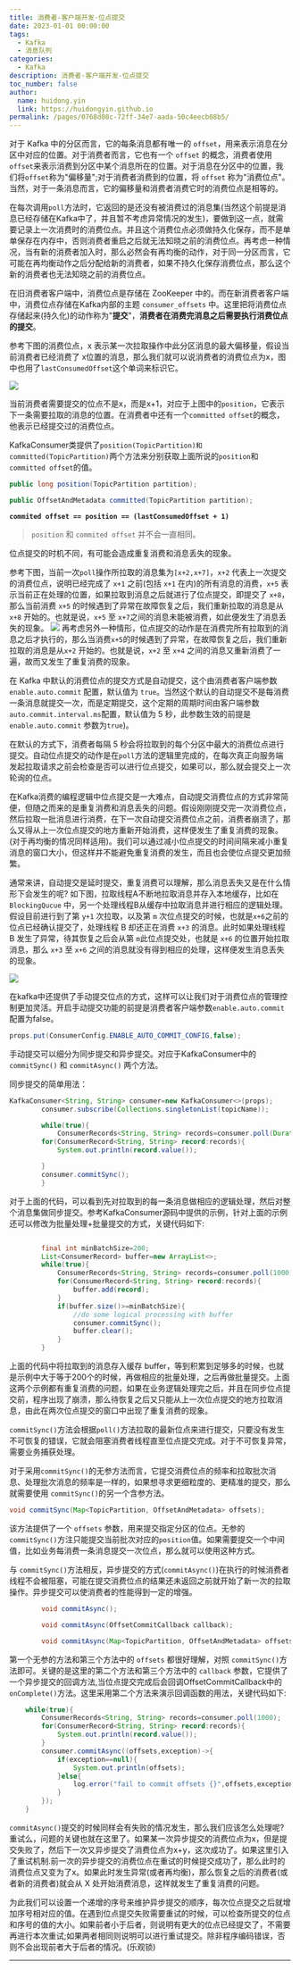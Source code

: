 ```yaml
---
title: 消费者-客户端开发-位点提交
date: 2023-01-01 00:00:00
tags:
  - Kafka
  - 消息队列
categories:
  - Kafka
description: 消费者-客户端开发-位点提交
toc_number: false
author:
  name: huidong.yin
  link: https://huidongyin.github.io
permalink: /pages/0768d08c-72ff-34e7-aada-50c4eecb08b5/
---
```


对于 Kafka 中的分区而言，它的每条消息都有唯一的 `offset`，用来表示消息在分区中对应的位置。对于消费者而言，它也有一个 `offset` 的概念，消费者使用 `offset`来表示消费到分区中某个消息所在的位置。对于消息在分区中的位置，我们将`offset`称为"偏移量";对于消费者消费到的位置，将 `offset` 称为"消费位点"。当然，对于一条消息而言，它的偏移量和消费者消费它时的消费位点是相等的。

在每次调用`poll`方法时，它返回的是还没有被消费过的消息集(当然这个前提是消息已经存储在Kafka中了，并且暂不考虑异常情况的发生)，要做到这一点，就需要记录上一次消费时的消费位点。并且这个消费位点必须做持久化保存，而不是单单保存在内存中，否则消费者重启之后就无法知晓之前的消费位点。再考虑一种情况，当有新的消费者加入时，那么必然会有再均衡的动作，对于同一分区而言，它可能在再均衡动作之后分配给新的消费者，如果不持久化保存消费位点，那么这个新的消费者也无法知晓之前的消费位点。

在旧消费者客户端中，消费位点是存储在 ZooKeeper 中的。而在新消费者客户端中，消费位点存储在Kafka内部的主题 `consumer_offsets` 中。这里把将消费位点存储起来(持久化)的动作称为"**提交**"，**消费者在消费完消息之后需要执行消费位点的提交**。

参考下图的消费位点，x 表示某一次拉取操作中此分区消息的最大偏移量，假设当前消费者已经消费了 x位置的消息，那么我们就可以说消费者的消费位点为x，图中也用了`lastConsumedOffset`这个单词来标识它。

![](https://raw.githubusercontent.com/huidongyin/DrawingBed/main/kafka/202311041751561.png)

当前消费者需要提交的位点不是x，而是x+1，对应于上图中的`position`，它表示下一条需要拉取的消息的位置。在消费者中还有一个`committed offset`的概念，他表示已经提交过的消费位点。

KafkaConsumer类提供了`position(TopicPartition)和committed(TopicPartition)`两个方法来分别获取上面所说的`position`和`committed offset`的值。

```java
public long position(TopicPartition partition);

public OffsetAndMetadata committed(TopicPartition partition);
```

**`commited offset == position == (lastConsumedOffset + 1)`**

> `position` 和 `commited offset` 并不会一直相同。

位点提交的时机不同，有可能会造成重复消费和消息丢失的现象。

参考下图，当前一次`poll`操作所拉取的消息集为`[x+2,x+7]`，`x+2` 代表上一次提交的消费位点，说明已经完成了 `x+1` 之前(包括 `x+1` 在内)的所有消息的消费，`x+5` 表示当前正在处理的位置，如果拉取到消息之后就进行了位点提交，即提交了 `x+8`，那么当前消费 `x+5` 的时候遇到了异常在故障恢复之后，我们重新拉取的消息是从 `x+8` 开始的。也就是说，`x+5` 至 `x+7`之间的消息未能被消费，如此便发生了消息丢失的现象。
![](https://raw.githubusercontent.com/huidongyin/DrawingBed/main/kafka/202311041751447.png)
再考虑另外一种情形，位点提交的动作是在消费完所有拉取到的消息之后才执行的，那么当消费`x+5`的时候遇到了异常，在故障恢复之后，我们重新拉取的消息是从`x+2` 开始的。也就是说，`x+2` 至 `x+4` 之间的消息又重新消费了一遍，故而又发生了重复消费的现象。

在 Kafka 中默认的消费位点的提交方式是自动提交，这个由消费者客户端参数`enable.auto.commit` 配置，默认值为 `true`。当然这个默认的自动提交不是每消费一条消息就提交一次，而是定期提交，这个定期的周期时间由客户端参数 `auto.commit.interval.ms`配置，默认值为 5 秒，此参数生效的前提是 `enable.auto.commit` 参数为`true`)。

在默认的方式下，消费者每隔 5 秒会将拉取到的每个分区中最大的消费位点进行提交。自动位点提交的动作是在`poll`方法的逻辑里完成的，在每次真正向服务端发起拉取请求之前会检查是否可以进行位点提交，如果可以，那么就会提交上一次轮询的位点。

在Kafka消费的编程逻辑中位点提交是一大难点，自动提交消费位点的方式非常简便，但随之而来的是重复消费和消息丢失的问题。假设刚刚提交完一次消费位点，然后拉取一批消息进行消费，在下一次自动提交消费位点之前，消费者崩溃了，那么又得从上一次位点提交的地方重新开始消费，这样便发生了重复消费的现象。(对于再均衡的情况同样适用)。我们可以通过减小位点提交的时间间隔来减小重复消息的窗口大小，但这样并不能避免重复消费的发生，而且也会使位点提交更加频繁。

通常来讲，自动提交是延时提交，重复消费可以理解，那么消息丢失又是在什么情形下会发生的呢? 如下图，拉取线程A不断地拉取消息并存入本地缓存，比如在 `BlockingQucue` 中，另一个处理线程B从缓存中拉取消息并进行相应的逻辑处理。假设目前进行到了第 `y+1` 次拉取，以及第 `m` 次位点提交的时候，也就是`x+6`之前的位点已经确认提交了，处理线程 B 却还正在消费 `x+3` 的消息。此时如果处理线程 B 发生了异常，待其恢复之后会从第 `m`此位点提交处，也就是 `x+6` 的位置开始拉取消息，那么 `x+3` 至 `x+6` 之间的消息就没有得到相应的处理，这样便发生消息丢失的现象。

![](https://raw.githubusercontent.com/huidongyin/DrawingBed/main/kafka/202311041751440.png)

在kafka中还提供了手动提交位点的方式，这样可以让我们对于消费位点的管理控制更加灵活。开启手动提交功能的前提是消费者客户端参数`enable.auto.commit`配置为false。

```java
props.put(ConsumerConfig.ENABLE_AUTO_COMMIT_CONFIG,false);
```

手动提交可以细分为同步提交和异步提交。对应于KafkaConsumer中的 `commitSync()` 和 `commitAsync()` 两个方法。

同步提交的简单用法：

```java
KafkaConsumer<String, String> consumer=new KafkaConsumer<>(props);
        consumer.subscribe(Collections.singletonList(topicName));

        while(true){
            ConsumerRecords<String, String> records=consumer.poll(Duration.ofMillis(100));
        for(ConsumerRecord<String, String> record:records){
            System.out.println(record.value());

        }
        consumer.commitSync();
        }
```

对于上面的代码，可以看到先对拉取到的每一条消息做相应的逻辑处理，然后对整个消息集做同步提交。参考KafkaConsumer源码中提供的示例，针对上面的示例还可以修改为批量处理+批量提交的方式，关键代码如下:

```java

        final int minBatchSize=200;
        List<ConsumerRecord> buffer=new ArrayList<>;
        while(true){
            ConsumerRecords<String, String> records=consumer.poll(1000);
            for(ConsumerRecord<String, String> record:records){
                buffer.add(record);
            }
            if(buffer.size()>=minBatchSize){
                //do some logical processing with buffer
                consumer.commitSync();
                buffer.clear();
            }
        }

```

上面的代码中将拉取到的消息存入缓存 buffer，等到积累到足够多的时候，也就是示例中大于等于200个的时候，再做相应的批量处理，之后再做批量提交。上面这两个示例都有重复消费的问题，如果在业务逻辑处理完之后，并且在同步位点提交前，程序出现了崩溃，那么待恢复之后又只能从上一次位点提交的地方拉取消息，由此在两次位点提交的窗口中出现了重复消费的现象。

`commitSync()`方法会根据`poll()`方法拉取的最新位点来进行提交，只要没有发生不可恢复的错误，它就会阻塞消费者线程直至位点提交完成。对于不可恢复异常，需要业务捕获处理。

对于采用`commitSync()`的无参方法而言，它提交消费位点的频率和拉取批次消息、处理批次消息的频率是一样的，如果想寻求更细粒度的、更精准的提交，那么就需要使用 `commitSync()`的另一个含参方法。

```java
void commitSync(Map<TopicPartition, OffsetAndMetadata> offsets);
```

该方法提供了一个 `offsets` 参数，用来提交指定分区的位点。无参的`commitSync()`方注只能提交当前批次对应的`position`值。如果需要提交一个中间值，比如业务每消费一条消息提交一次位点，那么就可以使用这种方式。

与 `commitSync()`方法相反，异步提交的方式(`commitAsync()`)在执行的时候消费者线程不会被阻塞，可能在提交消费位点的结果还未返回之前就开始了新一次的拉取操作。异步提交可以使消费者的性能得到一定的增强。

```java
        void commitAsync();

        void commitAsync(OffsetCommitCallback callback);

        void commitAsync(Map<TopicPartition, OffsetAndMetadata> offsets,OffsetCommitCallback callback);
```

第一个无参的方法和第三个方法中的 `offsets` 都很好理解，对照 `commitSync()`方法即可。关键的是这里的第二个方法和第三个方法中的 `callback` 参数，它提供了一个异步提交的回调方法,当位点提交完成后会回调OffsetCommitCallback中的 `onComplete()`方法。这里采用第二个方法来演示回调函数的用法，关键代码如下:

```java
    while(true){
        ConsumerRecords<String, String> records=consumer.poll(1000);
        for(ConsumerRecord<String, String> record:records){
            System.out.println(record.value());
        }
        consumer.commitAsync((offsets,exception)->{
            if(exception==null){
                System.out.println(offsets);
            }else{
                log.error("fail to commit offsets {}",offsets,exception);
            }
        });
    }
```

`commitAsync()`提交的时候同样会有失败的情况发生，那么我们应该怎么处理呢?重试么，问题的关键也就在这里了。如果某一次异步提交的消费位点为x，但是提交失败了，然后下一次又异步提交了消费位点为x+y，这次成功了。如果这里引入了重试机制.前一次的异步提交的消费位点在重试的时候提交成功了，那么此时的消费位点又变为了x。如果此时发生异常(或者再均衡)，那么恢复之后的消费者(或者新的消费者)就会从 X 处开始消费消息，这样就发生了重复消费的问题。

为此我们可以设置一个递增的序号来维护异步提交的顺序，每次位点提交之后就增加序号相对应的值。在遇到位点提交失败需要重试的时候，可以检查所提交的位点和序号的值的大小。如果前者小于后者，则说明有更大的位点已经提交了，不需要再进行本次重试;如果两者相同则说明可以进行重试提交。除非程序编码错误，否则不会出现前者大于后者的情况。(乐观锁)

---
